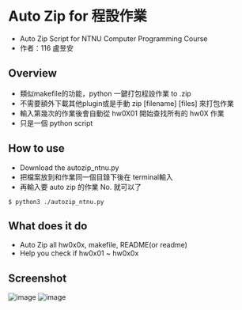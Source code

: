 # Auto Zip for 程設作業
* Auto Zip Script for NTNU Computer Programming Course
* 作者：116 盧昱安

## Overview
* 類似makefile的功能，python 一鍵打包程設作業 to .zip 
* 不需要額外下載其他plugin或是手動 zip [filename] [files] 來打包作業
* 輸入第幾次的作業後會自動從 hw0X01 開始查找所有的 hw0X 作業
* 只是一個 python script

## How to use
* Download the autozip_ntnu.py
* 把檔案放到和作業同一個目錄下後在 terminal輸入
* 再輸入要 auto zip 的作業 No. 就可以了
```linux=
$ python3 ./autozip_ntnu.py
```
## What does it do 
* Auto Zip all hw0x0x, makefile, README(or readme)
* Help you check if hw0x01 ~ hw0x0x 
## Screenshot
![image](https://github.com/NaoCoding/Auto-Zip-for-NTNU-CS-Course/assets/86964895/bb05b370-c2a1-4280-a148-d7f15ba38b72)
![image](https://github.com/NaoCoding/Auto-Zip-for-NTNU-CS-Course/assets/86964895/54ce626a-c8aa-49c5-b6b2-f73473aefb4e)

```
